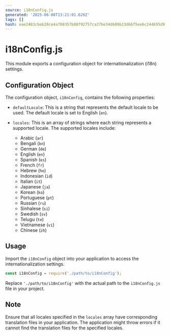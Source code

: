 ```yaml
---
source: i18nConfig.js
generated: '2025-06-08T13:21:01.626Z'
tags: []
hash: eae2483cbeb28ce4a700357b08f92757ca37be34d609b13d66f5ee6c244695d9
---
```

# i18nConfig.js

This module exports a configuration object for internationalization (i18n) settings.

## Configuration Object

The configuration object, `i18nConfig`, contains the following properties:

- `defaultLocale`: This is a string that represents the default locale to be used. The default locale is set to English (`en`).

- `locales`: This is an array of strings where each string represents a supported locale. The supported locales include:

  - Arabic (`ar`)
  - Bengali (`bn`)
  - German (`de`)
  - English (`en`)
  - Spanish (`es`)
  - French (`fr`)
  - Hebrew (`he`)
  - Indonesian (`id`)
  - Italian (`it`)
  - Japanese (`ja`)
  - Korean (`ko`)
  - Portuguese (`pt`)
  - Russian (`ru`)
  - Sinhalese (`si`)
  - Swedish (`sv`)
  - Telugu (`te`)
  - Vietnamese (`vi`)
  - Chinese (`zh`)

## Usage

Import the `i18nConfig` object into your application to access the internationalization settings.

```javascript
const i18nConfig = require('./path/to/i18nConfig');
```

Replace `'./path/to/i18nConfig'` with the actual path to the `i18nConfig.js` file in your project.

## Note

Ensure that all locales specified in the `locales` array have corresponding translation files in your application. The application might throw errors if it cannot find the translation files for the specified locales.
